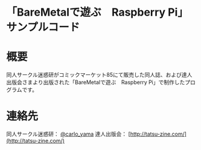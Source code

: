 「BareMetalで遊ぶ　Raspberry Pi」サンプルコード
=================

# 概要
同人サークル迷惑研がコミックマーケット85にて販売した同人誌、および達人出版会さまより出版された「BareMetalで遊ぶ　Raspberry Pi」で制作したプログラムです。


# 連絡先
同人サークル迷惑研： [@carlo_yama](https://twitter.com/carlo_yama)
達人出版会： [http://tatsu-zine.com/](http://tatsu-zine.com/)
